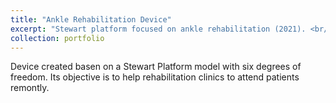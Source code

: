 ```yaml
---
title: "Ankle Rehabilitation Device"
excerpt: "Stewart platform focused on ankle rehabilitation (2021). <br/><img src='/images/StewartGif2.gif'>"
collection: portfolio
---
```


Device created basen on a Stewart Platform model with six degrees of freedom. Its objective is to help rehabilitation clinics to attend patients remontly.
